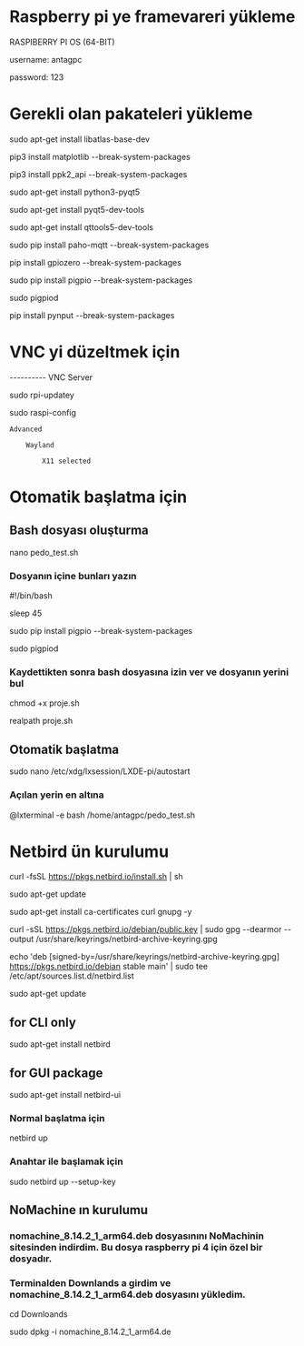 # Raspberry pi ye framevareri yükleme

RASPIBERRY PI OS (64-BIT)

username: antagpc

password: 123

# Gerekli olan pakateleri yükleme

sudo apt-get install libatlas-base-dev

pip3 install matplotlib --break-system-packages

pip3 install ppk2_api --break-system-packages

sudo apt-get install python3-pyqt5

sudo apt-get install pyqt5-dev-tools

sudo apt-get install qttools5-dev-tools

sudo pip install paho-mqtt --break-system-packages

pip install gpiozero  --break-system-packages

sudo pip install pigpio --break-system-packages

sudo pigpiod

pip install pynput --break-system-packages

# VNC yi düzeltmek için 

---------- VNC Server

sudo rpi-updatey

sudo raspi-config

	Advanced
 
		Wayland
  
			X11 selected

# Otomatik başlatma için

## Bash dosyası oluşturma

nano pedo_test.sh

### Dosyanın içine bunları yazın

#!/bin/bash 

sleep 45

sudo pip install pigpio --break-system-packages

sudo pigpiod

### Kaydettikten sonra bash dosyasına izin ver ve dosyanın yerini bul

chmod +x proje.sh

realpath proje.sh

## Otomatik başlatma

sudo nano /etc/xdg/lxsession/LXDE-pi/autostart

### Açılan yerin en altına

@lxterminal -e bash /home/antagpc/pedo_test.sh

# Netbird ün kurulumu

curl -fsSL https://pkgs.netbird.io/install.sh | sh

sudo apt-get update

sudo apt-get install ca-certificates curl gnupg -y

curl -sSL https://pkgs.netbird.io/debian/public.key | sudo gpg --dearmor --output /usr/share/keyrings/netbird-archive-keyring.gpg

echo 'deb [signed-by=/usr/share/keyrings/netbird-archive-keyring.gpg] https://pkgs.netbird.io/debian stable main' | sudo tee /etc/apt/sources.list.d/netbird.list

sudo apt-get update

## for CLI only

sudo apt-get install netbird

## for GUI package

sudo apt-get install netbird-ui

### Normal başlatma için

netbird up

### Anahtar ile başlamak için

sudo netbird up --setup-key <SETUP KEY>


## NoMachine ın kurulumu

### nomachine_8.14.2_1_arm64.deb dosyasınını NoMachinin sitesinden indirdim. Bu dosya raspberry pi 4 için özel bir dosyadır.

### Terminalden Downlands a girdim ve nomachine_8.14.2_1_arm64.deb dosyasını yükledim.

cd Downloands

sudo dpkg -i nomachine_8.14.2_1_arm64.de

















